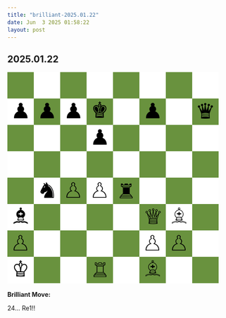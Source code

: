 ```yaml
---
title: "brilliant-2025.01.22"
date: Jun  3 2025 01:58:22
layout: post
---
```


## 2025.01.22

![](/images/brilliant-2025.01.22.png)

**Brilliant Move:**

24... Re1!!
